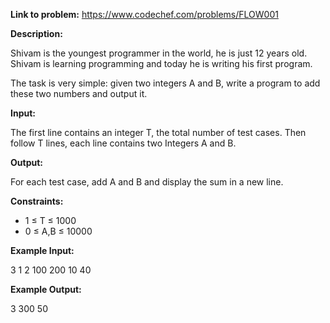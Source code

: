 **Link to problem:** https://www.codechef.com/problems/FLOW001

**Description:**

Shivam is the youngest programmer in the world, he is just 12 years old. Shivam is learning programming and today he is writing his first program.

The task is very simple: given two integers A and B, write a program to add these two numbers and output it. 

**Input:**

The first line contains an integer T, the total number of test cases. Then follow T lines, each line contains two Integers A and B. 

**Output:**

For each test case, add A and B and display the sum in a new line.

**Constraints:**

* 1 ≤ T ≤ 1000
* 0 ≤ A,B ≤ 10000
 
**Example Input:**
 
3
1 2
100 200
10 40

**Example Output:**

3
300
50
